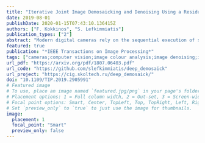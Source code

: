 ```yaml
---
title: "Iterative Joint Image Demosaicking and Denoising Using a Residual Denoising Network"
date: 2019-08-01
publishDate: 2020-01-15T07:43:10.136415Z
authors: ["F. Kokkinos", "S. Lefkimmiatis"]
publication_types: ["2"]
abstract: "Modern digital cameras rely on the sequential execution of separate image processing steps to produce realistic images. The first two steps are usually related to denoising and demosaicking, where the former aims to reduce noise from the sensor and the latter converts a series of light intensity readings to color images. Modern approaches try to jointly solve these problems, i.e., joint denoising-demosaicking, which is an inherently ill-posed problem given that two-thirds of the intensity information is missing and the rest is perturbed by noise. While there are several machine learning systems that have been recently introduced to solve this problem, the majority of them rely on generic network architectures, which do not explicitly consider the physical image model. In this paper, we propose a novel algorithm that is inspired by powerful classical image regularization methods, large-scale optimization, and deep learning techniques. Consequently, our derived iterative optimization algorithm, which involves a trainable denoising network, has a transparent and clear interpretation compared with other black-box data driven approaches. Our extensive experimentation line demonstrates that our proposed method outperforms any previous approaches for both noisy and noise-free data across many different datasets. This improvement in reconstruction quality is attributed to the rigorous derivation of an iterative solution and the principled way we design our denoising network architecture, which as a result requires fewer trainable parameters than the current state-of-the-art solution, and furthermore can be efficiently trained by using a significantly smaller number of training data than existing deep demosaicking networks."
featured: true
publication: "*IEEE Transactions on Image Processing*"
tags: ["cameras;computer vision;image colour analysis;image denoising;image reconstruction;image restoration;image segmentation;iterative methods;learning (artificial intelligence);object recognition;optimisation;light intensity readings;intensity information;machine learning systems;generic network architectures;physical image model;large-scale optimization;deep learning techniques;trainable denoising network;black-box data;noise-free data;denoising network architecture;deep demosaicking networks;iterative joint image demosaicking;residual denoising network;modern digital cameras;sequential execution;joint denoising-demosaicking;image regularization methods;iterative optimization algorithm;image processing steps;Noise reduction;Image reconstruction;Noise measurement;Pipelines;Image color analysis;Training;Deep learning;denoising;demosaicking;image restoration;proximal methods;majorization-minimization"]
url_pdf: "https://arxiv.org/pdf/1807.06403.pdf"
url_code: "https://github.com/slefkimmiatis/deep_demosaick"
url_project: "https://cig.skoltech.ru/deep_demosaick/"
doi: "10.1109/TIP.2019.2905991"
# Featured image
# To use, place an image named `featured.jpg/png` in your page's folder.
# Placement options: 1 = Full column width, 2 = Out-set, 3 = Screen-width
# Focal point options: Smart, Center, TopLeft, Top, TopRight, Left, Right, BottomLeft, Bottom, BottomRight
# Set `preview_only` to `true` to just use the image for thumbnails.
image:
  placement: 1
  focal_point: "Smart"
  preview_only: false
---
```


